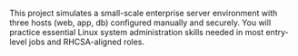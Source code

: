 This project simulates a small-scale enterprise server environment with three hosts (web, app, db) configured manually and securely. You will practice essential Linux system administration skills needed in most entry-level jobs and RHCSA-aligned roles.
